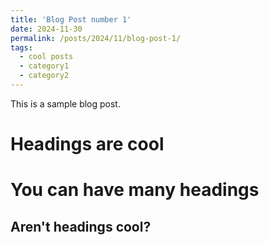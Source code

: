 ```yaml
---
title: 'Blog Post number 1'
date: 2024-11-30
permalink: /posts/2024/11/blog-post-1/
tags:
  - cool posts
  - category1
  - category2
---
```


This is a sample blog post.

Headings are cool
======

You can have many headings
======

Aren't headings cool?
------
